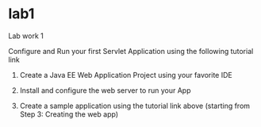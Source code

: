 # lab1
Lab work 1

Configure and Run your first Servlet Application using the following tutorial link 

1. Create a Java EE Web Application Project using your favorite IDE

2. Install and configure the web server to run your App

3. Create a sample application using the tutorial link above (starting from Step 3: Creating the web app)

